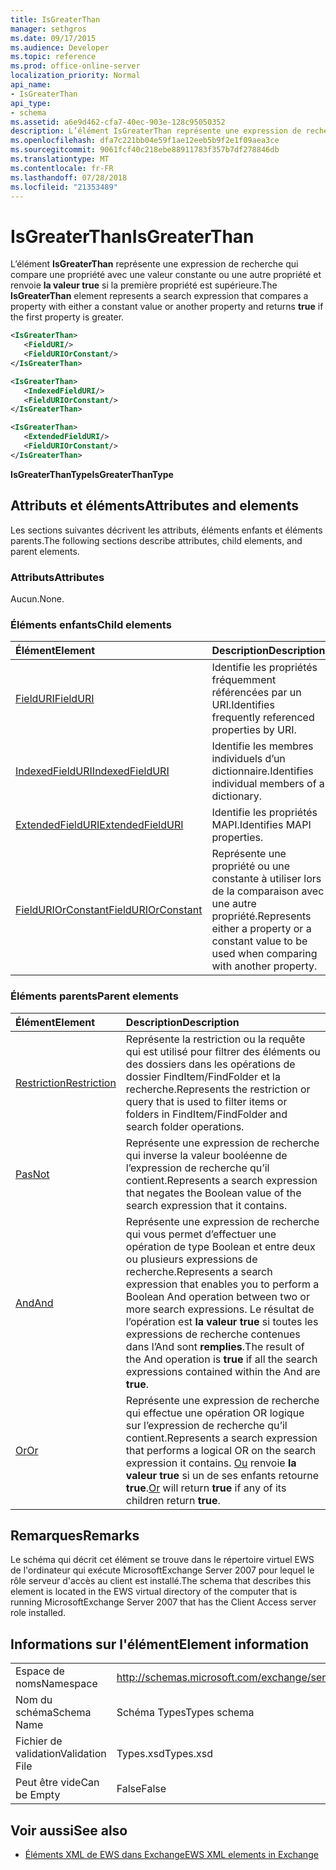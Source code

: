 ```yaml
---
title: IsGreaterThan
manager: sethgros
ms.date: 09/17/2015
ms.audience: Developer
ms.topic: reference
ms.prod: office-online-server
localization_priority: Normal
api_name:
- IsGreaterThan
api_type:
- schema
ms.assetid: a6e9d462-cfa7-40ec-903e-128c95050352
description: L’élément IsGreaterThan représente une expression de recherche qui compare une propriété avec une valeur constante ou une autre propriété et renvoie la valeur true si la première propriété est supérieure.
ms.openlocfilehash: dfa7c221bb04e59f1ae12eeb5b9f2e1f09aea3ce
ms.sourcegitcommit: 9061fcf40c218ebe88911783f357b7df278846db
ms.translationtype: MT
ms.contentlocale: fr-FR
ms.lasthandoff: 07/28/2018
ms.locfileid: "21353489"
---
```

# <a name="isgreaterthan"></a><span data-ttu-id="cc623-103">IsGreaterThan</span><span class="sxs-lookup"><span data-stu-id="cc623-103">IsGreaterThan</span></span>

<span data-ttu-id="cc623-104">L’élément **IsGreaterThan** représente une expression de recherche qui compare une propriété avec une valeur constante ou une autre propriété et renvoie **la valeur true** si la première propriété est supérieure.</span><span class="sxs-lookup"><span data-stu-id="cc623-104">The **IsGreaterThan** element represents a search expression that compares a property with either a constant value or another property and returns **true** if the first property is greater.</span></span> 
  
```xml
<IsGreaterThan>
   <FieldURI/>
   <FieldURIOrConstant/>
</IsGreaterThan>
```

```xml
<IsGreaterThan>
   <IndexedFieldURI/> 
   <FieldURIOrConstant/>
</IsGreaterThan>
```

```xml
<IsGreaterThan>
   <ExtendedFieldURI/>
   <FieldURIOrConstant/>
</IsGreaterThan>
```

<span data-ttu-id="cc623-105">**IsGreaterThanType**</span><span class="sxs-lookup"><span data-stu-id="cc623-105">**IsGreaterThanType**</span></span>

## <a name="attributes-and-elements"></a><span data-ttu-id="cc623-106">Attributs et éléments</span><span class="sxs-lookup"><span data-stu-id="cc623-106">Attributes and elements</span></span>

<span data-ttu-id="cc623-107">Les sections suivantes décrivent les attributs, éléments enfants et éléments parents.</span><span class="sxs-lookup"><span data-stu-id="cc623-107">The following sections describe attributes, child elements, and parent elements.</span></span>
  
### <a name="attributes"></a><span data-ttu-id="cc623-108">Attributs</span><span class="sxs-lookup"><span data-stu-id="cc623-108">Attributes</span></span>

<span data-ttu-id="cc623-109">Aucun.</span><span class="sxs-lookup"><span data-stu-id="cc623-109">None.</span></span>
  
### <a name="child-elements"></a><span data-ttu-id="cc623-110">Éléments enfants</span><span class="sxs-lookup"><span data-stu-id="cc623-110">Child elements</span></span>

|<span data-ttu-id="cc623-111">**Élément**</span><span class="sxs-lookup"><span data-stu-id="cc623-111">**Element**</span></span>|<span data-ttu-id="cc623-112">**Description**</span><span class="sxs-lookup"><span data-stu-id="cc623-112">**Description**</span></span>|
|:-----|:-----|
|[<span data-ttu-id="cc623-113">FieldURI</span><span class="sxs-lookup"><span data-stu-id="cc623-113">FieldURI</span></span>](fielduri.md) <br/> |<span data-ttu-id="cc623-114">Identifie les propriétés fréquemment référencées par un URI.</span><span class="sxs-lookup"><span data-stu-id="cc623-114">Identifies frequently referenced properties by URI.</span></span>  <br/> |
|[<span data-ttu-id="cc623-115">IndexedFieldURI</span><span class="sxs-lookup"><span data-stu-id="cc623-115">IndexedFieldURI</span></span>](indexedfielduri.md) <br/> |<span data-ttu-id="cc623-116">Identifie les membres individuels d’un dictionnaire.</span><span class="sxs-lookup"><span data-stu-id="cc623-116">Identifies individual members of a dictionary.</span></span>  <br/> |
|[<span data-ttu-id="cc623-117">ExtendedFieldURI</span><span class="sxs-lookup"><span data-stu-id="cc623-117">ExtendedFieldURI</span></span>](extendedfielduri.md) <br/> |<span data-ttu-id="cc623-118">Identifie les propriétés MAPI.</span><span class="sxs-lookup"><span data-stu-id="cc623-118">Identifies MAPI properties.</span></span>  <br/> |
|[<span data-ttu-id="cc623-119">FieldURIOrConstant</span><span class="sxs-lookup"><span data-stu-id="cc623-119">FieldURIOrConstant</span></span>](fielduriorconstant.md) <br/> |<span data-ttu-id="cc623-120">Représente une propriété ou une constante à utiliser lors de la comparaison avec une autre propriété.</span><span class="sxs-lookup"><span data-stu-id="cc623-120">Represents either a property or a constant value to be used when comparing with another property.</span></span>  <br/> |
   
### <a name="parent-elements"></a><span data-ttu-id="cc623-121">Éléments parents</span><span class="sxs-lookup"><span data-stu-id="cc623-121">Parent elements</span></span>

|<span data-ttu-id="cc623-122">**Élément**</span><span class="sxs-lookup"><span data-stu-id="cc623-122">**Element**</span></span>|<span data-ttu-id="cc623-123">**Description**</span><span class="sxs-lookup"><span data-stu-id="cc623-123">**Description**</span></span>|
|:-----|:-----|
|[<span data-ttu-id="cc623-124">Restriction</span><span class="sxs-lookup"><span data-stu-id="cc623-124">Restriction</span></span>](restriction.md) <br/> |<span data-ttu-id="cc623-125">Représente la restriction ou la requête qui est utilisé pour filtrer des éléments ou des dossiers dans les opérations de dossier FindItem/FindFolder et la recherche.</span><span class="sxs-lookup"><span data-stu-id="cc623-125">Represents the restriction or query that is used to filter items or folders in FindItem/FindFolder and search folder operations.</span></span>  <br/> |
|[<span data-ttu-id="cc623-126">Pas</span><span class="sxs-lookup"><span data-stu-id="cc623-126">Not</span></span>](not.md) <br/> |<span data-ttu-id="cc623-127">Représente une expression de recherche qui inverse la valeur booléenne de l’expression de recherche qu’il contient.</span><span class="sxs-lookup"><span data-stu-id="cc623-127">Represents a search expression that negates the Boolean value of the search expression that it contains.</span></span>  <br/> |
|[<span data-ttu-id="cc623-128">And</span><span class="sxs-lookup"><span data-stu-id="cc623-128">And</span></span>](and.md) <br/> |<span data-ttu-id="cc623-129">Représente une expression de recherche qui vous permet d’effectuer une opération de type Boolean et entre deux ou plusieurs expressions de recherche.</span><span class="sxs-lookup"><span data-stu-id="cc623-129">Represents a search expression that enables you to perform a Boolean And operation between two or more search expressions.</span></span> <span data-ttu-id="cc623-130">Le résultat de l’opération est **la valeur true** si toutes les expressions de recherche contenues dans l’And sont **remplies**.</span><span class="sxs-lookup"><span data-stu-id="cc623-130">The result of the And operation is **true** if all the search expressions contained within the And are **true**.</span></span>  <br/> |
|[<span data-ttu-id="cc623-131">Or</span><span class="sxs-lookup"><span data-stu-id="cc623-131">Or</span></span>](or.md) <br/> |<span data-ttu-id="cc623-132">Représente une expression de recherche qui effectue une opération OR logique sur l’expression de recherche qu’il contient.</span><span class="sxs-lookup"><span data-stu-id="cc623-132">Represents a search expression that performs a logical OR on the search expression it contains.</span></span> <span data-ttu-id="cc623-133">[Ou](or.md) renvoie **la valeur true** si un de ses enfants retourne **true**.</span><span class="sxs-lookup"><span data-stu-id="cc623-133">[Or](or.md) will return **true** if any of its children return **true**.</span></span>  <br/> |
   
## <a name="remarks"></a><span data-ttu-id="cc623-134">Remarques</span><span class="sxs-lookup"><span data-stu-id="cc623-134">Remarks</span></span>

<span data-ttu-id="cc623-135">Le schéma qui décrit cet élément se trouve dans le répertoire virtuel EWS de l'ordinateur qui exécute MicrosoftExchange Server 2007 pour lequel le rôle serveur d'accès au client est installé.</span><span class="sxs-lookup"><span data-stu-id="cc623-135">The schema that describes this element is located in the EWS virtual directory of the computer that is running MicrosoftExchange Server 2007 that has the Client Access server role installed.</span></span>
  
## <a name="element-information"></a><span data-ttu-id="cc623-136">Informations sur l'élément</span><span class="sxs-lookup"><span data-stu-id="cc623-136">Element information</span></span>

|||
|:-----|:-----|
|<span data-ttu-id="cc623-137">Espace de noms</span><span class="sxs-lookup"><span data-stu-id="cc623-137">Namespace</span></span>  <br/> |http://schemas.microsoft.com/exchange/services/2006/types  <br/> |
|<span data-ttu-id="cc623-138">Nom du schéma</span><span class="sxs-lookup"><span data-stu-id="cc623-138">Schema Name</span></span>  <br/> |<span data-ttu-id="cc623-139">Schéma Types</span><span class="sxs-lookup"><span data-stu-id="cc623-139">Types schema</span></span>  <br/> |
|<span data-ttu-id="cc623-140">Fichier de validation</span><span class="sxs-lookup"><span data-stu-id="cc623-140">Validation File</span></span>  <br/> |<span data-ttu-id="cc623-141">Types.xsd</span><span class="sxs-lookup"><span data-stu-id="cc623-141">Types.xsd</span></span>  <br/> |
|<span data-ttu-id="cc623-142">Peut être vide</span><span class="sxs-lookup"><span data-stu-id="cc623-142">Can be Empty</span></span>  <br/> |<span data-ttu-id="cc623-143">False</span><span class="sxs-lookup"><span data-stu-id="cc623-143">False</span></span>  <br/> |
   
## <a name="see-also"></a><span data-ttu-id="cc623-144">Voir aussi</span><span class="sxs-lookup"><span data-stu-id="cc623-144">See also</span></span>

- [<span data-ttu-id="cc623-145">Éléments XML de EWS dans Exchange</span><span class="sxs-lookup"><span data-stu-id="cc623-145">EWS XML elements in Exchange</span></span>](ews-xml-elements-in-exchange.md)

